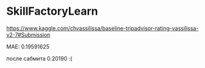 # SkillFactoryLearn

https://www.kaggle.com/chvassilissa/baseline-tripadvisor-rating-vassilissa-v2-7#Submission

MAE: 0.19591625

после сабмита 0.20190  :(




